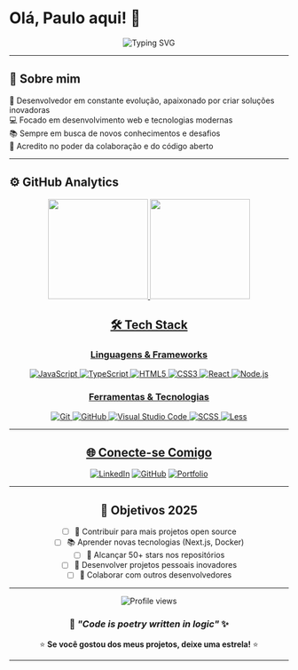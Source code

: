 # Olá, Paulo aqui! 👋

<div align="center">
  <img src="https://readme-typing-svg.herokuapp.com/?color=f75c7e&size=35&center=true&vCenter=true&width=1000&lines=Bem-vindo+ao+meu+perfil!+🚀;Desenvolvedor+apaixonado+por+tecnologia;Sempre+aprendendo+algo+novo!+📚" alt="Typing SVG" />
</div>

---

## 🚀 Sobre mim

🎯 Desenvolvedor em constante evolução, apaixonado por criar soluções inovadoras  
💻 Focado em desenvolvimento web e tecnologias modernas  
📚 Sempre em busca de novos conhecimentos e desafios  
🌟 Acredito no poder da colaboração e do código aberto  

---

## ⚙️ GitHub Analytics

<div align="center">
  <a href="https://github.com/PRCatarino"/>
  <img height="180em" src="https://github-readme-stats.vercel.app/api?username=PRCatarino&show_icons=true&theme=tokyonight&include_all_commits=true&count_private=true"/>
  <img height="180em" src="https://github-readme-stats.vercel.app/api/top-langs/?username=PRCatarino&layout=compact&langs_count=6&theme=tokyonight"/>
<div/>



## 🛠️ Tech Stack

### **Linguagens & Frameworks**
![JavaScript](https://img.shields.io/badge/-JavaScript-05122A?style=for-the-badge&logo=javascript)
![TypeScript](https://img.shields.io/badge/-TypeScript-05122A?style=for-the-badge&logo=typescript)
![HTML5](https://img.shields.io/badge/-HTML5-05122A?style=for-the-badge&logo=html5)
![CSS3](https://img.shields.io/badge/-CSS3-05122A?style=for-the-badge&logo=css3&logoColor=1572B6)
![React](https://img.shields.io/badge/-React-05122A?style=for-the-badge&logo=react)
![Node.js](https://img.shields.io/badge/-Node.js-05122A?style=for-the-badge&logo=node.js)

### **Ferramentas & Tecnologias**
![Git](https://img.shields.io/badge/-Git-05122A?style=for-the-badge&logo=git)
![GitHub](https://img.shields.io/badge/-GitHub-05122A?style=for-the-badge&logo=github)
![Visual Studio Code](https://img.shields.io/badge/-VS%20Code-05122A?style=for-the-badge&logo=visual-studio-code&logoColor=007ACC)
![SCSS](https://img.shields.io/badge/-SCSS-05122A?style=for-the-badge&logo=sass)
![Less](https://img.shields.io/badge/-Less-05122A?style=for-the-badge&logo=less)

---

## 🌐 Conecte-se Comigo

<div align="center">
  
[![LinkedIn](https://img.shields.io/badge/-LinkedIn-0077B5?style=for-the-badge&logo=linkedin&logoColor=white)](https://linkedin.com/in/PauloCarino)
[![GitHub](https://img.shields.io/badge/-GitHub-181717?style=for-the-badge&logo=github)](https://github.com/PauloCarino)
[![Portfolio](https://img.shields.io/badge/-Portfolio-FF7139?style=for-the-badge&logo=firefox&logoColor=white)](https://PauloCarino.dev)

</div>

---

## 🎯 Objetivos 2025

- [ ] 🚀 Contribuir para mais projetos open source
- [ ] 📚 Aprender novas tecnologias (Next.js, Docker)
- [ ] 🌟 Alcançar 50+ stars nos repositórios
- [ ] 💼 Desenvolver projetos pessoais inovadores
- [ ] 🤝 Colaborar com outros desenvolvedores

---

<div align="center">
  <img src="https://komarev.com/ghpvc/?username=PauloCarino&label=Profile%20views&color=0e75b6&style=flat" alt="Profile views" />
  
  ### 💭 _"Code is poetry written in logic"_ ✨
  
  ⭐ **Se você gostou dos meus projetos, deixe uma estrela!** ⭐
</div>

---

